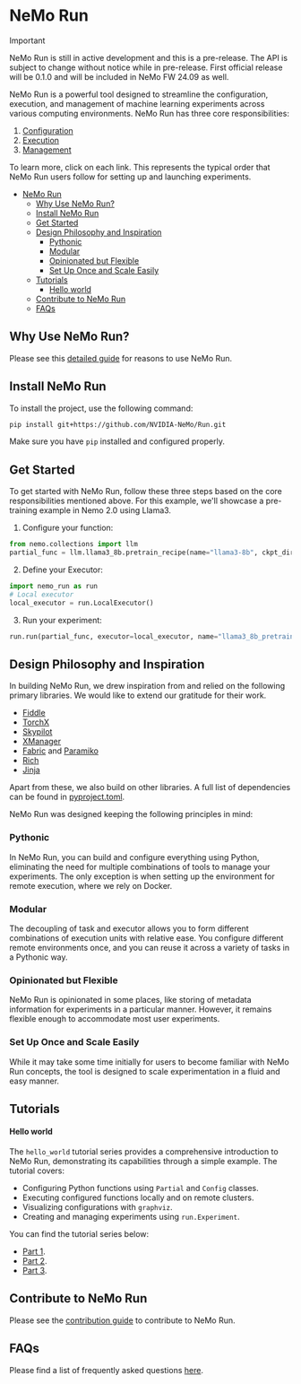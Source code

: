 # NeMo Run

> [!IMPORTANT]
> NeMo Run is still in active development and this is a pre-release. The API is subject to change without notice while in pre-release. First official release will be 0.1.0 and will be included in NeMo FW 24.09 as well.

NeMo Run is a powerful tool designed to streamline the configuration, execution, and management of machine learning experiments across various computing environments. NeMo Run has three core responsibilities:

1. [Configuration](./docs/guides/configuration.md)
2. [Execution](./docs/guides/execution.md)
3. [Management](./docs/guides/management.md)

To learn more, click on each link. This represents the typical order that NeMo Run users follow for setting up and launching experiments.

- [NeMo Run](#nemo-run)
  - [Why Use NeMo Run?](#why-use-nemo-run)
  - [Install NeMo Run](#install-nemo-run)
  - [Get Started](#get-started)
  - [Design Philosophy and Inspiration](#design-philosophy-and-inspiration)
    - [Pythonic](#pythonic)
    - [Modular](#modular)
    - [Opinionated but Flexible](#opinionated-but-flexible)
    - [Set Up Once and Scale Easily](#set-up-once-and-scale-easily)
  - [Tutorials](#tutorials)
      - [Hello world](#hello-world)
  - [Contribute to NeMo Run](#contribute-to-nemo-run)
  - [FAQs](#faqs)


## Why Use NeMo Run?
Please see this [detailed guide](./docs/about/why-nemo-run.md) for reasons to use NeMo Run.

## Install NeMo Run
To install the project, use the following command:

```bash
pip install git+https://github.com/NVIDIA-NeMo/Run.git
```

Make sure you have `pip` installed and configured properly.

## Get Started
To get started with NeMo Run, follow these three steps based on the core responsibilities mentioned above. For this example, we'll showcase a pre-training example in Nemo 2.0 using Llama3.

1. Configure your function:
```python
from nemo.collections import llm
partial_func = llm.llama3_8b.pretrain_recipe(name="llama3-8b", ckpt_dir="/path/to/store/checkpoints", num_nodes=1, num_gpus_per_node=8)
```

2. Define your Executor:
```python
import nemo_run as run
# Local executor
local_executor = run.LocalExecutor()
```

3. Run your experiment:
```python
run.run(partial_func, executor=local_executor, name="llama3_8b_pretraining")
```

## Design Philosophy and Inspiration
In building NeMo Run, we drew inspiration from and relied on the following primary libraries. We would like to extend our gratitude for their work.

- [Fiddle](https://github.com/google/fiddle)
- [TorchX](https://github.com/pytorch/torchx/)
- [Skypilot](https://github.com/skypilot-org/skypilot/)
- [XManager](https://github.com/google-deepmind/xmanager/tree/main)
- [Fabric](https://github.com/fabric/fabric) and [Paramiko](https://github.com/paramiko/paramiko)
- [Rich](https://github.com/Textualize/rich)
- [Jinja](https://github.com/pallets/jinja/)

Apart from these, we also build on other libraries. A full list of dependencies can be found in [pyproject.toml](pyproject.toml).

NeMo Run was designed keeping the following principles in mind:

### Pythonic
In NeMo Run, you can build and configure everything using Python, eliminating the need for multiple combinations of tools to manage your experiments. The only exception is when setting up the environment for remote execution, where we rely on Docker.

### Modular
The decoupling of task and executor allows you to form different combinations of execution units with relative ease. You configure different remote environments once, and you can reuse it across a variety of tasks in a Pythonic way.

### Opinionated but Flexible
NeMo Run is opinionated in some places, like storing of metadata information for experiments in a particular manner. However, it remains flexible enough to accommodate most user experiments.

### Set Up Once and Scale Easily
While it may take some time initially for users to become familiar with NeMo Run concepts, the tool is designed to scale experimentation in a fluid and easy manner.

## Tutorials

#### Hello world

The `hello_world` tutorial series provides a comprehensive introduction to NeMo Run, demonstrating its capabilities through a simple example. The tutorial covers:

- Configuring Python functions using `Partial` and `Config` classes.
- Executing configured functions locally and on remote clusters.
- Visualizing configurations with `graphviz`.
- Creating and managing experiments using `run.Experiment`.

You can find the tutorial series below:
- [Part 1](examples/hello-world/hello_world.ipynb).
- [Part 2](examples/hello-world/hello_experiments.ipynb).
- [Part 3](examples/hello-world/hello_scripts.py).

## Contribute to NeMo Run
Please see the [contribution guide](./CONTRIBUTING.md) to contribute to NeMo Run.

## FAQs
Please find a list of frequently asked questions [here](./docs/reference/faqs.md).
